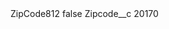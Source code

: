 <?xml version="1.0" encoding="UTF-8"?>
<CustomMetadata xmlns="http://soap.sforce.com/2006/04/metadata" xmlns:xsi="http://www.w3.org/2001/XMLSchema-instance" xmlns:xsd="http://www.w3.org/2001/XMLSchema">
    <label>ZipCode812</label>
    <protected>false</protected>
    <values>
        <field>Zipcode__c</field>
        <value xsi:type="xsd:string">20170</value>
    </values>
</CustomMetadata>
